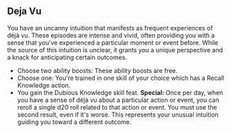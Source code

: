 ## Deja Vu
You have an uncanny intuition that manifests as frequent experiences of déjà vu. These episodes are intense and vivid, often providing you with a sense that you've experienced a particular moment or event before. While the source of this intuition is unclear, it grants you a unique perspective and a knack for anticipating certain outcomes.
* Choose two ability boosts: These ability boosts are free.
* Choose one: You're trained in one skill of your choice which has a Recall Knowledge action.
* You gain the Dubious Knowledge skill feat.
**Special:** Once per day, when you have a sense of déjà vu about a particular action or event, you can reroll a single d20 roll related to that action or event. You must use the second result, even if it's worse. This represents your unusual intuition guiding you toward a different outcome.